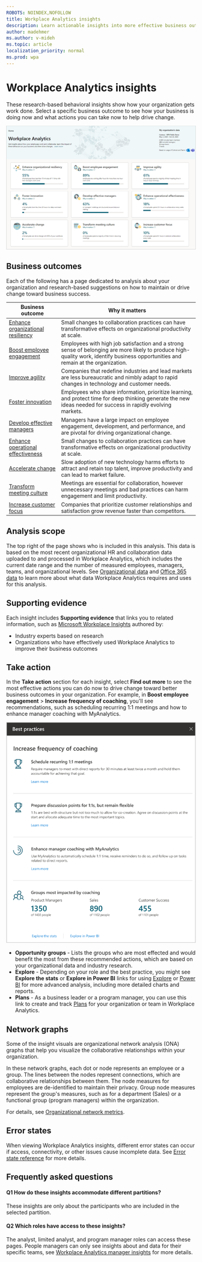 ```yaml
---
ROBOTS: NOINDEX,NOFOLLOW
title: Workplace Analytics insights
description: Learn actionable insights into more effective business outcomes for your organization 
author: madehmer
ms.author: v-mideh
ms.topic: article
localization_priority: normal 
ms.prod: wpa
---
```


# Workplace Analytics insights

These research-based behavioral insights show how your organization gets work done. Select a specific business outcome to see how your business is doing now and what actions you can take now to help drive change.

![Workplace Analytics insights home page image](../images/wpa/use/wpa-insights.png)

## Business outcomes

Each of the following has a page dedicated to analysis about your organization and research-based suggestions on how to maintain or drive change toward business success.

|Business outcome |Why it matters |
|-----------------|--------------|
|[Enhance organizational resiliency](resilient-organizations.md) |Small changes to collaboration practices can have transformative effects on organizational productivity at scale. |
|[Boost employee engagement](boost-engagement.md) |Employees with high job satisfaction and a strong sense of belonging are more likely to produce high-quality work, identify business opportunities and remain at the organization. |
|[Improve agility](improve-agility.md) |Companies that redefine industries and lead markets are less bureaucratic and nimbly adapt to rapid changes in technology and customer needs. |
|[Foster innovation](foster-innovation.md) |Employees who share information, prioritize learning, and protect time for deep thinking generate the new ideas needed for success in rapidly evolving markets.|
|[Develop effective managers](develop-managers.md) |Managers have a large impact on employee engagement, development, and performance, and are pivotal for driving organizational change. |
|[Enhance operational effectiveness](effective-operations.md) |Small changes to collaboration practices can have transformative effects on organizational productivity at scale. |
|[Accelerate change](accelerate-change.md) |Slow adoption of new technology harms efforts to attract and retain top talent, improve productivity and can lead to market failure. |
|[Transform meeting culture](transform-meetings.md) |Meetings are essential for collaboration, however unnecessary meetings and bad practices can harm engagement and limit productivity. |
|[Increase customer focus](customer-focus.md) |Companies that prioritize customer relationships and satisfaction grow revenue faster than competitors.|

## Analysis scope

The top right of the page shows who is included in this analysis. This data is based on the most recent organizational HR and collaboration data uploaded to and processed in Workplace Analytics, which includes the current date range and the number of measured employees, managers, teams, and organizational levels. See [Organizational data](organizational-data.md) and [Office 365 data](office-365-data.md) to learn more about what data Workplace Analytics requires and uses for this analysis.

## Supporting evidence

Each insight includes **Supporting evidence** that links you to related information, such as [Microsoft Workplace Insights](https://insights.office.com/) authored by:

* Industry experts based on research
* Organizations who have effectively used Workplace Analytics to improve their business outcomes

## Take action

In the **Take action** section for each insight, select **Find out more** to see the most effective actions you can do now to drive change toward better business outcomes in your organization. For example, in **Boost employee engagement** > **Increase frequency of coaching**, you'll see recommendations, such as scheduling recurring 1:1 meetings and how to enhance manager coaching with MyAnalytics.

![Take action for coaching](../images/wpa/use/coaching.png)

* **Opportunity groups** - Lists the groups who are most effected and would benefit the most from these recommended actions, which are based on your organizational data and industry research.
* **Explore** - Depending on your role and the best practice, you might see  **Explore the stats** or **Explore in Power BI** links for using [Explore](explore-intro.md) or [Power BI](../tutorials/power-bi-templates.md) for more advanced analysis, including more detailed charts and reports.
* **Plans** - As a business leader or a program manager, you can use this link to create and track [Plans](../tutorials/solutionsv2-intro.md) for your organization or team in Workplace Analytics.

## Network graphs

Some of the insight visuals are organizational network analysis (ONA) graphs that help you visualize the collaborative relationships within your organization.

In these network graphs, each dot or node represents an employee or a group. The lines between the nodes represent connections, which are collaborative relationships between them. The node measures for employees are de-identified to maintain their privacy. Group node measures represent the group's measures, such as for a department (Sales) or a functional group (program managers) within the organization.

For details, see [Organizational network metrics](insight-ona-measures.md).

## Error states

When viewing Workplace Analytics insights, different error states can occur if access, connectivity, or other issues cause incomplete data. See [Error state reference](error-states.md) for more details.

## Frequently asked questions

#### Q1 How do these insights accommodate different partitions?

These insights are only about the participants who are included in the selected partition.

#### Q2 Which roles have access to these insights?

The analyst, limited analyst, and program manager roles can access these pages. People managers can only see insights about and data for their specific teams, see [Workplace Analytics manager insights](pm-home.md) for more details.
